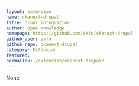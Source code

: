 ```yaml
---
layout: extension
name: ckanext-drupal
title: drual integration
author: Open Knowledge
homepage: https://github.com/okfn/ckanext-drupal
github_user: okfn
github_repo: ckanext-drupal
category: Extension
featured: 
permalink: /extension/ckanext-drupal/
---
```



None
